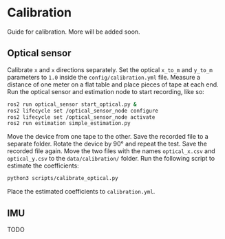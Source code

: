 # Calibration

Guide for calibration. More will be added soon.

## Optical sensor

Calibrate `x` and `x` directions separately. Set the optical `x_to_m` and `y_to_m` parameters to `1.0` inside the `config/calibration.yml` file. Measure a distance of one meter on a flat table and place pieces of tape at each end. Run the optical sensor and estimation node to start recording, like so:

```bash
ros2 run optical_sensor start_optical.py &
ros2 lifecycle set /optical_sensor_node configure
ros2 lifecycle set /optical_sensor_node activate
ros2 run estimation simple_estimation.py
```

Move the device from one tape to the other. Save the recorded file to a separate folder. Rotate the device by 90° and repeat the test. Save the recorded file again. Move the two files with the names `optical_x.csv` and `optical_y.csv` to the `data/calibration/` folder. Run the following script to estimate the coefficients:

```bash
python3 scripts/calibrate_optical.py
```

Place the estimated coefficients to `calibration.yml`.

## IMU

TODO
